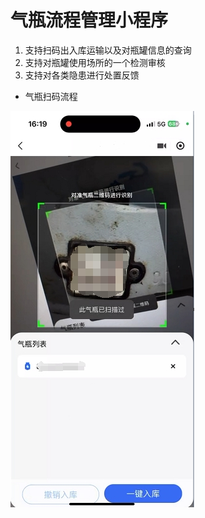# 气瓶流程管理小程序

1. 支持扫码出入库运输以及对瓶罐信息的查询
2. 支持对瓶罐使用场所的一个检测审核
3. 支持对各类隐患进行处置反馈

* 气瓶扫码流程

![1740845802251](https://github.com/QingyiHuang/gasbottle-wx/blob/main/other1.png)
